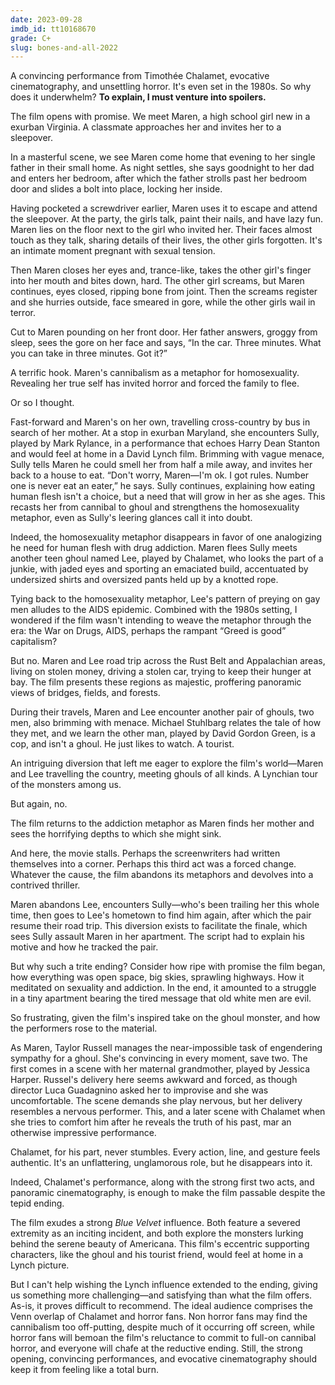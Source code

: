 ```yaml
---
date: 2023-09-28
imdb_id: tt10168670
grade: C+
slug: bones-and-all-2022
---
```


A convincing performance from Timothée Chalamet, evocative cinematography, and unsettling horror. It's even set in the 1980s. So why does it underwhelm? **To explain, I must venture into spoilers.**

<!-- end -->

The film opens with promise. We meet Maren, a high school girl new in a exurban Virginia. A classmate approaches her and invites her to a sleepover.

In a masterful scene, we see Maren come home that evening to her single father in their small home. As night settles, she says goodnight to her dad and enters her bedroom, after which the father strolls past her bedroom door and slides a bolt into place, locking her inside.

Having pocketed a screwdriver earlier, Maren uses it to escape and attend the sleepover. At the party, the girls talk, paint their nails, and have lazy fun. Maren lies on the floor next to the girl who invited her. Their faces almost touch as they talk, sharing details of their lives, the other girls forgotten. It's an intimate moment pregnant with sexual tension.

Then Maren closes her eyes and, trance-like, takes the other girl's finger into her mouth and bites down, hard. The other girl screams, but Maren continues, eyes closed, ripping bone from joint. Then the screams register and she hurries outside, face smeared in gore, while the other girls wail in terror.

Cut to Maren pounding on her front door. Her father answers, groggy from sleep, sees the gore on her face and says, “In the car. Three minutes. What you can take in three minutes. Got it?”

A terrific hook. Maren's cannibalism as a metaphor for homosexuality. Revealing her true self has invited horror and forced the family to flee.

Or so I thought.

Fast-forward and Maren's on her own, travelling cross-country by bus in search of her mother. At a stop in exurban Maryland, she encounters Sully, played by Mark Rylance, in a performance that echoes Harry Dean Stanton and would feel at home in a David Lynch film. Brimming with vague menace, Sully tells Maren he could smell her from half a mile away, and invites her back to a house to eat. “Don't worry, Maren—I'm ok. I got rules. Number one is never eat an eater,” he says. Sully continues, explaining how eating human flesh isn't a choice, but a need that will grow in her as she ages. This recasts her from cannibal to ghoul and strengthens the homosexuality metaphor, even as Sully's leering glances call it into doubt.

Indeed, the homosexuality metaphor disappears in favor of one analogizing he need for human flesh with drug addiction. Maren flees Sully meets another teen ghoul named Lee, played by Chalamet, who looks the part of a junkie, with jaded eyes and sporting an emaciated build, accentuated by undersized shirts and oversized pants held up by a knotted rope.

Tying back to the homosexuality metaphor, Lee's pattern of preying on gay men alludes to the AIDS epidemic. Combined with the 1980s setting, I wondered if the film wasn't intending to weave the metaphor through the era: the War on Drugs, AIDS, perhaps the rampant “Greed is good” capitalism?

But no. Maren and Lee road trip across the Rust Belt and Appalachian areas, living on stolen money, driving a stolen car, trying to keep their hunger at bay. The film presents these regions as majestic, proffering panoramic views of bridges, fields, and forests.

During their travels, Maren and Lee encounter another pair of ghouls, two men, also brimming with menace. Michael Stuhlbarg relates the tale of how they met, and we learn the other man, played by David Gordon Green, is a cop, and isn't a ghoul. He just likes to watch. A tourist.

An intriguing diversion that left me eager to explore the film's world—Maren and Lee travelling the country, meeting ghouls of all kinds. A Lynchian tour of the monsters among us.

But again, no.

The film returns to the addiction metaphor as Maren finds her mother and sees the horrifying depths to which she might sink.

And here, the movie stalls. Perhaps the screenwriters had written themselves into a corner. Perhaps this third act was a forced change. Whatever the cause, the film abandons its metaphors and devolves into a contrived thriller.

Maren abandons Lee, encounters Sully—who's been trailing her this whole time, then goes to Lee's hometown to find him again, after which the pair resume their road trip. This diversion exists to facilitate the finale, which sees Sully assault Maren in her apartment. The script had to explain his motive and how he tracked the pair.

But why such a trite ending? Consider how ripe with promise the film began, how everything was open space, big skies, sprawling highways. How it meditated on sexuality and addiction. In the end, it amounted to a struggle in a tiny apartment bearing the tired message that old white men are evil.

So frustrating, given the film's inspired take on the ghoul monster, and how the performers rose to the material.

As Maren, Taylor Russell manages the near-impossible task of engendering sympathy for a ghoul. She's convincing in every moment, save two. The first comes in a scene with her maternal grandmother, played by Jessica Harper. Russel's delivery here seems awkward and forced, as though director Luca Guadagnino asked her to improvise and she was uncomfortable. The scene demands she play nervous, but her delivery resembles a nervous performer. This, and a later scene with Chalamet when she tries to comfort him after he reveals the truth of his past, mar an otherwise impressive performance.

Chalamet, for his part, never stumbles. Every action, line, and gesture feels authentic. It's an unflattering, unglamorous role, but he disappears into it.

Indeed, Chalamet's performance, along with the strong first two acts, and panoramic cinematography, is enough to make the film passable despite the tepid ending.

The film exudes a strong <span data-imdb-id="tt0090756">_Blue Velvet_</span> influence. Both feature a severed extremity as an inciting incident, and both explore the monsters lurking behind the serene beauty of Americana. This film's eccentric supporting characters, like the ghoul and his tourist friend, would feel at home in a Lynch picture.

But I can't help wishing the Lynch influence extended to the ending, giving us something more challenging—and satisfying than what the film offers. As-is, it proves difficult to recommend. The ideal audience comprises the Venn overlap of Chalamet and horror fans. Non horror fans may find the cannibalism too off-putting, despite much of it occurring off screen, while horror fans will bemoan the film's reluctance to commit to full-on cannibal horror, and everyone will chafe at the reductive ending. Still, the strong opening, convincing performances, and evocative cinematography should keep it from feeling like a total burn.
